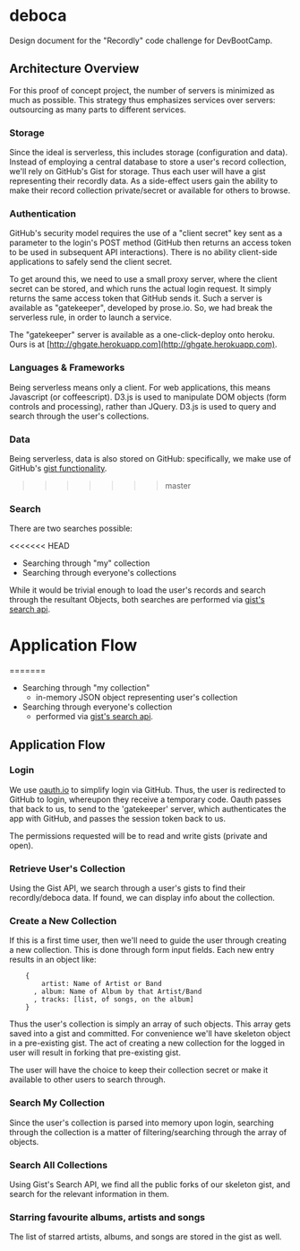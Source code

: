 ---
---
# deboca
Design document for the "Recordly" code challenge for DevBootCamp.

## Architecture Overview
For this proof of concept project, the number of servers is minimized as much as
possible. This strategy thus emphasizes services over servers: outsourcing as
many parts to different services.

### Storage
Since the ideal is serverless, this includes storage (configuration and data).
Instead of employing a central database to store a user's record collection,
we'll rely on GitHub's Gist for storage.  Thus each user will have a gist
representing their recordly data.  As a side-effect users gain the ability to
make their record collection private/secret or available for others to browse.

### Authentication
GitHub's security model requires the use of a "client secret" key sent as a
parameter to the login's POST method (GitHub then returns an access token to be
used in subsequent API interactions).  There is no ability client-side
applications to safely send the client secret.

To get around this, we need to use a small proxy server, where the client secret
can be stored, and which runs the actual login request. It simply returns the
same access token that GitHub sends it.  Such a server is available as
"gatekeeper", developed by prose.io. So, we had break the serverless rule, in order to launch a service.

The "gatekeeper" server is available as a one-click-deploy onto heroku. Ours
is at [http://ghgate.herokuapp.com](http://ghgate.herokuapp.com).

### Languages & Frameworks
Being serverless means only a client. For web applications, this means
Javascript (or coffeescript).  D3.js is used to manipulate DOM objects (form
controls and processing), rather than JQuery.  D3.js is used to query and search
through the user's collections.

### Data
Being serverless, data is also stored on GitHub: specifically, we make use of
GitHub's [gist functionality](https://gist.github.com).
>>>>>>> master

### Search
There are two searches possible:

<<<<<<< HEAD
 * Searching through "my" collection
 * Searching through everyone's collections

While it would be trivial enough to load the user's records and search through the resultant Objects, both searches are performed via [gist's search api](https://gist.github.com/search#search_cheatsheet_pane).

# Application Flow
=======
  * Searching through "my collection"
    * in-memory JSON object representing user's collection
  * Searching through everyone's collection
    * performed via [gist's search api](https://gist.github.com/search#search_cheatsheet_pane).

## Application Flow

### Login
We use [oauth.io](http://oauth.io/) to simplify login via GitHub. Thus, the user
is redirected to GitHub to login, whereupon they receive a temporary code.
Oauth passes that back to us, to send to the 'gatekeeper' server, which
authenticates the app with GitHub, and passes the session token back to us.

The permissions requested will be to read and write gists (private and open).

### Retrieve User's Collection
Using the Gist API, we search through a user's gists to find their
recordly/deboca data.  If found, we can display info about the collection.

### Create a New Collection
If this is  a first time user, then we'll need to guide the user through
creating a new collection.  This is done through form input fields. Each new
entry results in an object like:
```
    {
        artist: Name of Artist or Band
      , album: Name of Album by that Artist/Band
      , tracks: [list, of songs, on the album]
    }
```

Thus the user's collection is simply an array of such objects.  This array gets
saved into a gist and committed.  For convenience we'll have skeleton object in
a pre-existing gist.  The act of creating a new collection for the logged in
user will result in forking that pre-existing gist.

The user will have the choice to keep their collection secret or make it
available to other users to search through.

### Search My Collection
Since the user's collection is parsed into memory upon login, searching through
the collection is a matter of filtering/searching through the array of objects.

### Search All Collections
Using Gist's Search API, we find all the public forks of our skeleton gist, and
search for the relevant information in them.

### Starring favourite albums, artists and songs
The list of starred artists, albums, and songs are stored in the gist as well.
